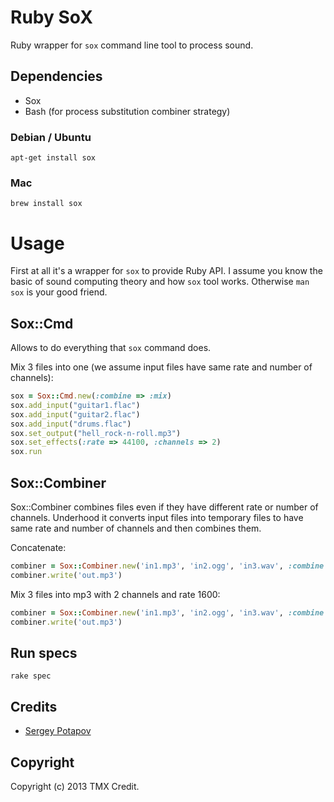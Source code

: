 # Ruby SoX

Ruby wrapper for `sox` command line tool to process sound.


## Dependencies

* Sox
* Bash (for process substitution combiner strategy)

### Debian / Ubuntu

```
apt-get install sox
```

### Mac

```
brew install sox
```

# Usage

First at all it's a wrapper for `sox` to provide Ruby API.
I assume you know the basic of sound computing theory and how `sox` tool works.
Otherwise `man sox` is your good friend.

## Sox::Cmd

Allows to do everything that `sox` command does.

Mix 3 files into one (we assume input files have same rate and number of channels):
```ruby
sox = Sox::Cmd.new(:combine => :mix)
sox.add_input("guitar1.flac")
sox.add_input("guitar2.flac")
sox.add_input("drums.flac")
sox.set_output("hell_rock-n-roll.mp3")
sox.set_effects(:rate => 44100, :channels => 2)
sox.run
```

## Sox::Combiner

Sox::Combiner combines files even if they have different rate or number
of channels. Underhood it converts input files into temporary files to have
same rate and number of channels and then combines them.

Concatenate:
```ruby
combiner = Sox::Combiner.new('in1.mp3', 'in2.ogg', 'in3.wav', :combine => :concatenate)
combiner.write('out.mp3')
```

Mix 3 files into mp3 with 2 channels and rate 1600:
```ruby
combiner = Sox::Combiner.new('in1.mp3', 'in2.ogg', 'in3.wav', :combine => :mix, :rate => 1600, :channels => 2)
combiner.write('out.mp3')
```

## Run specs

```
rake spec
```

## Credits

* [Sergey Potapov](https://github.com/greyblake)

## Copyright

Copyright (c) 2013 TMX Credit.
